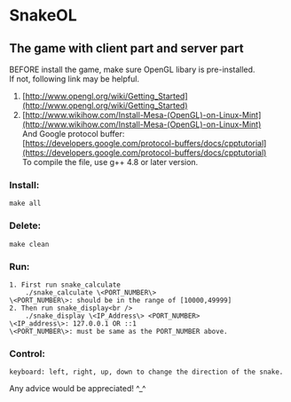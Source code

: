 SnakeOL
=======

The game with client part and server part
-----------------------------------------

BEFORE install the game, make sure OpenGL libary is pre-installed.<br />
If not, following link may be helpful.<br />
1. [http://www.opengl.org/wiki/Getting_Started](http://www.opengl.org/wiki/Getting_Started)<br />
2. [http://www.wikihow.com/Install-Mesa-(OpenGL)-on-Linux-Mint](http://www.wikihow.com/Install-Mesa-(OpenGL)-on-Linux-Mint)<br />
And Google protocol buffer:<br />
[https://developers.google.com/protocol-buffers/docs/cpptutorial](https://developers.google.com/protocol-buffers/docs/cpptutorial)<br />
To compile the file, use g++ 4.8 or later version.<br />

### Install:<br />
    make all
### Delete:<br />
    make clean
### Run:<br />
    1. First run snake_calculate
        ./snake_calculate \<PORT_NUMBER\>
    \<PORT_NUMBER\>: should be in the range of [10000,49999]
    2. Then run snake_display<br />
        ./snake_display \<IP_Address\> <PORT_NUMBER>
    \<IP_address\>: 127.0.0.1 OR ::1
    \<PORT_NUMBER\>: must be same as the PORT_NUMBER above.
### Control:<br />
    keyboard: left, right, up, down to change the direction of the snake.
    
Any advice would be appreciated! ^_^<br />
